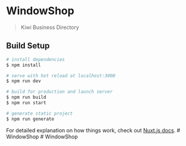 # WindowShop

> Kiwi Business Directory

## Build Setup

```bash
# install dependencies
$ npm install

# serve with hot reload at localhost:3000
$ npm run dev

# build for production and launch server
$ npm run build
$ npm run start

# generate static project
$ npm run generate
```

For detailed explanation on how things work, check out [Nuxt.js docs](https://nuxtjs.org).
#   W i n d o w S h o p  
 #   W i n d o w S h o p  
 